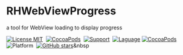 # RHWebViewProgress
a tool for WebView loading to display  progress<br>

[![License MIT](https://img.shields.io/badge/license-MIT-green.svg?style=flat)](https://github.com/cochat/RHWebViewProgress/raw/master/LICENSE)&nbsp;
[![CocoaPods](http://img.shields.io/cocoapods/v/RHWebViewProgress.svg?style=flat)](http://cocoapods.org/?q=RHWebViewProgress)&nbsp;
[![Support](https://img.shields.io/badge/support-iOS%207%2B%20-blue.svg?style=flat)](https://www.apple.com/nl/ios/)&nbsp;
[![Laguage](https://img.shields.io/badge/language-ObjC%20%26%20Swift-orange.svg)](https://github.com/cochat/RHWebViewProgress)
[![CocoaPods](https://img.shields.io/cocoapods/dt/RHWebViewProgress.svg)](https://cocoapods.org/pods/RHWebViewProgress)
![Platform](http://cocoapod-badges.herokuapp.com/p/RHWebViewProgress/badge.png)&nbsp;
[![GitHub stars](https://img.shields.io/github/stars/cochat/RHWebViewProgress.svg?style=social&label=Star)](https://github.com/cochat/RHWebViewProgress)&nbsp

